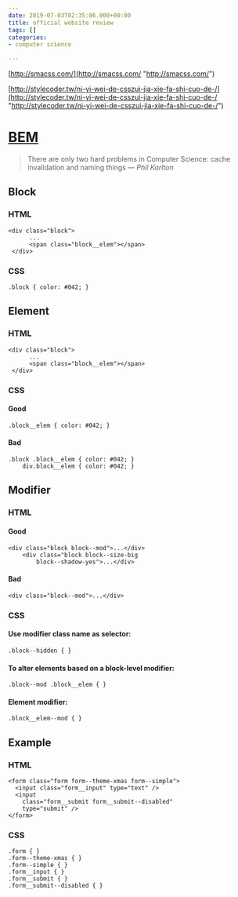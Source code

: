 ```yaml
---
date: 2019-07-03T02:35:06.000+00:00
title: official website review
tags: []
categories:
- computer science

---
```

[http://smacss.com/](http://smacss.com/ "http://smacss.com/")

[http://stylecoder.tw/ni-yi-wei-de-csszui-jia-xie-fa-shi-cuo-de-/](http://stylecoder.tw/ni-yi-wei-de-csszui-jia-xie-fa-shi-cuo-de-/ "http://stylecoder.tw/ni-yi-wei-de-csszui-jia-xie-fa-shi-cuo-de-/")

# [BEM](http://getbem.com/naming/)

> There are only two hard problems in Computer Science: cache invalidation and naming things — _Phil Karlton_

## Block

### HTML

    <div class="block">
          ...
          <span class="block__elem"></span>
     </div>

### CSS

    .block { color: #042; }

## Element

### HTML

    <div class="block">
    	  ...
    	  <span class="block__elem"></span>
     </div>

### CSS

#### Good

    .block__elem { color: #042; }

#### Bad

    .block .block__elem { color: #042; }
        div.block__elem { color: #042; }

## Modifier

### HTML

#### Good

    <div class="block block--mod">...</div>
        <div class="block block--size-big
            block--shadow-yes">...</div>

#### Bad

    <div class="block--mod">...</div>

### CSS

#### Use modifier class name as selector:

    .block--hidden { }

#### To alter elements based on a block-level modifier:

    .block--mod .block__elem { }

#### Element modifier:

    .block__elem--mod { }

## Example

### HTML

    <form class="form form--theme-xmas form--simple">
      <input class="form__input" type="text" />
      <input
        class="form__submit form__submit--disabled"
        type="submit" />
    </form>

### CSS

    .form { }
    .form--theme-xmas { }
    .form--simple { }
    .form__input { }
    .form__submit { }
    .form__submit--disabled { }